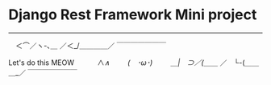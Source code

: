 # Django Rest Framework Mini project
---

　＜⌒／ヽ-､_＿_
／＜_/＿＿＿＿／
￣￣￣￣￣￣￣

Let's do this MEOW
　　　∧_∧
　　 (　･ω･)　
　 ＿|　⊃／(＿＿_
／　└-(＿＿＿_／
￣￣￣￣￣￣￣


